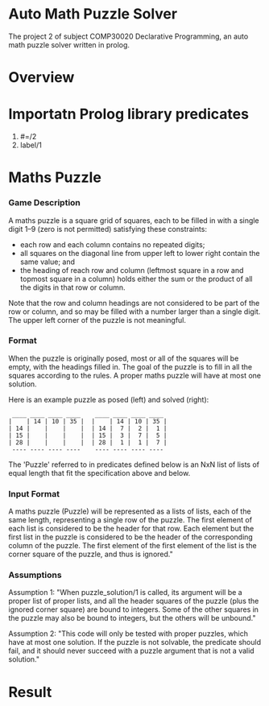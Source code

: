 # Auto Math Puzzle Solver
The project 2 of subject COMP30020 Declarative Programming, an auto math puzzle solver written in prolog.

# Overview

# Importatn Prolog library predicates
1. #=/2
2. label/1

# Maths Puzzle
### Game Description
A maths puzzle is a square grid of squares, each to be filled in with a 
single digit 1–9 (zero is not permitted) satisfying these constraints:
  - each row and each column contains no repeated digits;
  - all squares on the diagonal line from upper left to lower right contain
    the same value; and
  - the heading of reach row and column (leftmost square in a row and topmost
    square in a column) holds either the sum or the product of all the digits
    in that row or column.

Note that the row and column headings are not considered to be part of the
row or column, and so may be filled with a number larger than a single digit.
The upper left corner of the puzzle is not meaningful. 

### Format
When the puzzle is originally posed, most or all of the squares will be
empty, with the headings filled in. The goal of the puzzle is to fill in all 
the squares according to the rules. A proper maths puzzle will have at most
one solution.

Here is an example puzzle as posed (left) and solved (right):
```
 ____ ____ ____ ____    ____ ____ ____ ____ 
|    | 14 | 10 | 35 |  |    | 14 | 10 | 35 |
| 14 |    |    |    |  | 14 |  7 |  2 |  1 |
| 15 |    |    |    |  | 15 |  3 |  7 |  5 |
| 28 |    |    |    |  | 28 |  1 |  1 |  7 |
 ---- ---- ---- ----    ---- ---- ---- ----  
```

The 'Puzzle' referred to in predicates defined below is an NxN list of lists
of equal length that fit the specification above and below.

### Input Format
A maths puzzle (Puzzle) will be represented as a lists of lists, each of the 
same length, representing a single row of the puzzle. The first element of 
each list is considered to be the header for that row. Each element but the
first list in the puzzle is considered to be the header of the corresponding
column of the puzzle. The first element of the first element of the list is 
the corner square of the puzzle, and thus is ignored."

### Assumptions
Assumption 1: "When puzzle_solution/1 is called, its argument will be a 
proper list of proper lists, and all the header squares of the puzzle (plus 
the ignored corner square) are bound to integers. Some of the other squares 
in the puzzle may also be bound to integers, but the others will be unbound."

Assumption 2: "This code will only be tested with proper puzzles, which have
at most one solution. If the puzzle is not solvable, the predicate should
fail, and it should never succeed with a puzzle argument that is not a valid
solution."

# Result
